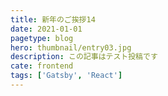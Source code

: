 ```yaml
---
title: 新年のご挨拶14
date: 2021-01-01
pagetype: blog
hero: thumbnail/entry03.jpg
description: この記事はテスト投稿です
cate: frontend
tags: ['Gatsby', 'React']
---
```

